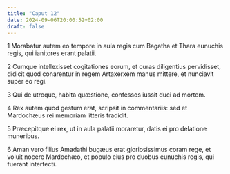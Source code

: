 ```yaml
---
title: "Caput 12"
date: 2024-09-06T20:00:52+02:00
draft: false
---
```



1 Morabatur autem eo tempore in aula regis cum Bagatha et Thara eunuchis regis, qui ianitores erant palatii.

2 Cumque intellexisset cogitationes eorum, et curas diligentius pervidisset, didicit quod conarentur in regem Artaxerxem manus mittere, et nunciavit super eo regi.

3 Qui de utroque, habita quæstione, confessos iussit duci ad mortem.

4 Rex autem quod gestum erat, scripsit in commentariis: sed et Mardochæus rei memoriam litteris tradidit.

5 Præcepitque ei rex, ut in aula palatii moraretur, datis ei pro delatione muneribus.

6 Aman vero filius Amadathi bugæus erat gloriosissimus coram rege, et voluit nocere Mardochæo, et populo eius pro duobus eunuchis regis, qui fuerant interfecti.

